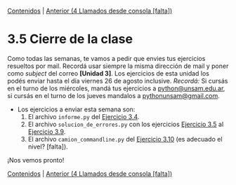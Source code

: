 [Contenidos](../Contenidos.md) \| [Anterior (4 Llamados desde consola [falta])](04_Llamados_desde_cmd.md)

# 3.5 Cierre de la clase

Como todas las semanas, te vamos a pedir que envies tus ejercicios resueltos por mail. Recordá usar siempre la misma dirección de mail y poner como *subject* del correo **[Unidad 3]**. Los ejercicios de esta unidad los podés enviar hasta el día viernes 26 de agosto inclusive. *Recordá:* Si cursás en el turno de los miércoles, mandá tus ejercicios a python@unsam.edu.ar, si cursás en el turno de los jueves mandalos a pythonunsam@gmail.com.

* Los ejercicios a enviar esta semana son:
    1. El archivo `informe.py` del [Ejercicio 3.4](../03_Contenedores_y_Errores/02_Contenedores.md#ejercicio-34-balances).
    2. El archivo `solucion_de_errores.py` con los ejercicios [Ejercicio 3.5](../03_Contenedores_y_Errores/03_Bugs.md#ejercicio-35-semantica) al [Ejercicio 3.9](../03_Contenedores_y_Errores/03_Bugs.md#ejercicio-39-pisando-memoria).
    3. El archivo `camion_commandline.py` del [Ejercicio 3.10](../03_Contenedores_y_Errores/04_Llamados_desde_cmd.md#ejercicio-310-ejecucion-desde-la-linea-de-comandos-con-parametros-sacar-de-aca) (es adecuado el nivel? [falta]).
    
¡Nos vemos pronto!

[Contenidos](../Contenidos.md) \| [Anterior (4 Llamados desde consola [falta])](04_Llamados_desde_cmd.md)

